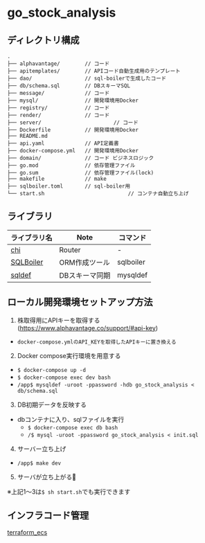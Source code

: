 # go_stock_analysis

## ディレクトリ構成

```text
.
├── alphavantage/        // コード
├── apitemplates/        // APIコード自動生成用のテンプレート
├── dao/                 // sql-boilerで生成したコード
├── db/schema.sql        // DBスキーマSQL
├── message/             // コード
├── mysql/               // 開発環境用Docker
├── registry/            // コード
├── render/              // コード
├── server/          　　　　　　　　// コード
├── Dockerfile           // 開発環境用Docker
├── README.md
├── api.yaml             // API定義書
├── docker-compose.yml   // 開発環境用Docker
├── domain/              // コード ビジネスロジック
├── go.mod               // 依存管理ファイル
├── go.sum               // 依存管理ファイル(lock)
├── makefile             // make
├── sqlboiler.toml       // sql-boiler用
└── start.sh       　　　　　　　　　　　　// コンテナ自動立ち上げ
```

## ライブラリ

| ライブラリ名 | Note | コマンド |
| ------------ | ---- | -------- |
| [chi](https://github.com/go-chi/chi)                          | Router         | - |
| [SQLBoiler](https://github.com/volatiletech/sqlboiler)        | ORM作成ツール  | sqlboiler |
| [sqldef](https://github.com/k0kubun/sqldef)                   | DBスキーマ同期 | mysqldef |


## ローカル開発環境セットアップ方法

1. 株取得用にAPIキーを取得する(https://www.alphavantage.co/support/#api-key)
  - `docker-compose.ymlのAPI_KEYを取得したAPIキーに置き換える`

2. Docker compose実行環境を用意する
  - `$ docker-compose up -d`
  - `$ docker-compose exec dev bash`
  - `/app$ mysqldef -uroot -ppassword -hdb go_stock_analysis < db/schema.sql`
3. DB初期データを反映する
  - dbコンテナに入り、sqlファイルを実行
    - `$ docker-compose exec db bash`
    - `/$ mysql -uroot -ppassword go_stock_analysis < init.sql`
4. サーバー立ち上げ
  - `/app$ make dev`
5. サーバが立ち上がる:tada:

※上記1〜3は`$ sh start.sh`でも実行できます

## インフラコード管理
[terraform_ecs](https://github.com/takehiro-1029/terraform_ecs)
